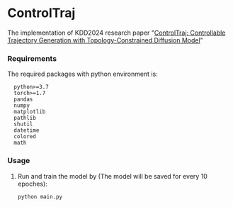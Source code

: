 # ControlTraj
The implementation of KDD2024 research paper "[ControlTraj: Controllable Trajectory Generation with Topology-Constrained Diffusion Model](https://arxiv.org/abs/2404.15380)"

### Requirements

The required packages with python environment is:

      python>=3.7
      torch>=1.7
      pandas
      numpy
      matplotlib
      pathlib
      shutil
      datetime
      colored
      math

### Usage

1. Run and train the model by (The model will be saved for every 10 epoches):

   ```bash
   python main.py 
   ```



